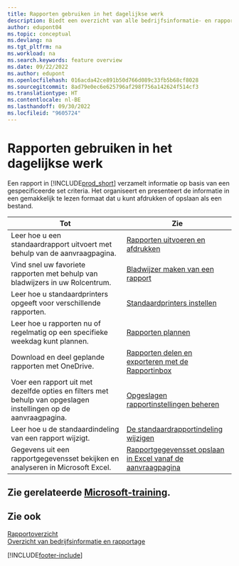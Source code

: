 ```yaml
---
title: Rapporten gebruiken in het dagelijkse werk
description: Biedt een overzicht van alle bedrijfsinformatie- en rapportagefuncties die worden ondersteund in het Business Central-product.
author: edupont04
ms.topic: conceptual
ms.devlang: na
ms.tgt_pltfrm: na
ms.workload: na
ms.search.keywords: feature overview
ms.date: 09/22/2022
ms.author: edupont
ms.openlocfilehash: 016acda42ce891b50d766d089c33fb5b68cf8028
ms.sourcegitcommit: 8ad79e0ec6e625796af298f756a142624f514cf3
ms.translationtype: HT
ms.contentlocale: nl-BE
ms.lasthandoff: 09/30/2022
ms.locfileid: "9605724"
---
```

# <a name="use-reports-in-daily-work"></a>Rapporten gebruiken in het dagelijkse werk

Een rapport in [!INCLUDE[prod_short](includes/prod_short.md)] verzamelt informatie op basis van een gespecificeerde set criteria. Het organiseert en presenteert de informatie in een gemakkelijk te lezen formaat dat u kunt afdrukken of opslaan als een bestand.  

| Tot | Zie |
| --- | --- |
| Leer hoe u een standaardrapport uitvoert met behulp van de aanvraagpagina. | [Rapporten uitvoeren en afdrukken](ui-work-report.md) |
| Vind snel uw favoriete rapporten met behulp van bladwijzers in uw Rolcentrum. | [Bladwijzer maken van een rapport](ui-bookmarks.md) |
| Leer hoe u standaardprinters opgeeft voor verschillende rapporten. | [Standaardprinters instellen](ui-specify-printer-selection-reports.md#default) |
| Leer hoe u rapporten nu of regelmatig op een specifieke weekdag kunt plannen. | [Rapporten plannen](ui-work-report.md#ScheduleReport) |
| Download en deel geplande rapporten met OneDrive. | [Rapporten delen en exporteren met de Rapportinbox](ui-work-report-inbox.md) |
| Voer een rapport uit met dezelfde opties en filters met behulp van opgeslagen instellingen op de aanvraagpagina. | [Opgeslagen rapportinstellingen beheren](reports-saving-reusing-settings.md)|
| Leer hoe u de standaardindeling van een rapport wijzigt. | [De standaardrapportindeling wijzigen](ui-how-change-layout-currently-used-report.md) |
| Gegevens uit een rapportgegevensset bekijken en analyseren in Microsoft Excel. | [Rapportgegevensset opslaan in Excel vanaf de aanvraagpagina](/dynamics365-release-plan/2021wave1/smb/dynamics365-business-central/save-report-dataset-excel-request-page) |

## <a name="see-related-microsoft-training"></a>Zie gerelateerde [Microsoft-training](/training/paths/setup-reporting-dynamics-365-business-central/).

## <a name="see-also"></a>Zie ook

[Rapportoverzicht](reports-available-reports.md)  
[Overzicht van bedrijfsinformatie en rapportage](ui-work-report.md)  

[!INCLUDE[footer-include](includes/footer-banner.md)]
